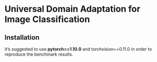 # Universal Domain Adaptation for Image Classification

## Installation
It’s suggested to use **pytorch==1.10.0** and torchvision==0.11.0 in order to reproduce the benchmark results.
